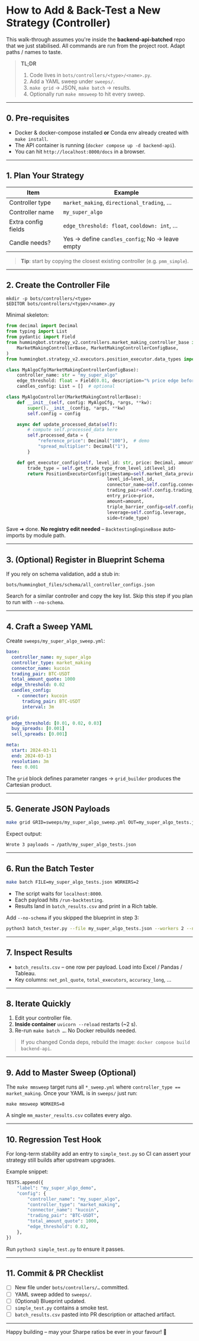 # How to Add & Back-Test a New Strategy (Controller)

This walk-through assumes you're inside the **backend-api-batched** repo that we just stabilised.
All commands are run from the project root.  Adapt paths / names to taste.

> **TL;DR**  
> 1. Code lives in `bots/controllers/<type>/<name>.py`.  
> 2. Add a YAML sweep under `sweeps/`.  
> 3. `make grid` → JSON, `make batch` → results.  
> 4. Optionally run `make mmsweep` to hit every sweep.

---

## 0. Pre-requisites

* Docker & docker-compose installed **or** Conda env already created with `make install`.
* The API container is running (`docker compose up -d backend-api`).
* You can hit `http://localhost:8000/docs` in a browser.

---

## 1. Plan Your Strategy

| Item | Example |
|------|---------|
| Controller type | `market_making`, `directional_trading`, … |
| Controller name | `my_super_algo` |
| Extra config fields | `edge_threshold: float`, `cooldown: int`, … |
| Candle needs? | Yes → define `candles_config`; No → leave empty |

> **Tip**: start by copying the closest existing controller (e.g. `pmm_simple`).

---

## 2. Create the Controller File

```
mkdir -p bots/controllers/<type>
$EDITOR bots/controllers/<type>/<name>.py
```

Minimal skeleton:
```python
from decimal import Decimal
from typing import List
from pydantic import Field
from hummingbot.strategy_v2.controllers.market_making_controller_base import (
    MarketMakingControllerBase, MarketMakingControllerConfigBase,
)
from hummingbot.strategy_v2.executors.position_executor.data_types import PositionExecutorConfig

class MyAlgoCfg(MarketMakingControllerConfigBase):
    controller_name: str = "my_super_algo"
    edge_threshold: float = Field(0.01, description="% price edge before placing orders")
    candles_config: List = []  # optional

class MyAlgoController(MarketMakingControllerBase):
    def __init__(self, config: MyAlgoCfg, *args, **kw):
        super().__init__(config, *args, **kw)
        self.config = config

    async def update_processed_data(self):
        # compute self.processed_data here
        self.processed_data = {
            "reference_price": Decimal("100"),  # demo
            "spread_multiplier": Decimal("1"),
        }

    def get_executor_config(self, level_id: str, price: Decimal, amount: Decimal):
        trade_type = self.get_trade_type_from_level_id(level_id)
        return PositionExecutorConfig(timestamp=self.market_data_provider.time(),
                                      level_id=level_id,
                                      connector_name=self.config.connector_name,
                                      trading_pair=self.config.trading_pair,
                                      entry_price=price,
                                      amount=amount,
                                      triple_barrier_config=self.config.triple_barrier_config,
                                      leverage=self.config.leverage,
                                      side=trade_type)
```

Save ➜ done.  **No registry edit needed** – `BacktestingEngineBase` auto-imports by module path.

---

## 3. (Optional) Register in Blueprint Schema

If you rely on schema validation, add a stub in:
```
bots/hummingbot_files/schema/all_controller_configs.json
```
Search for a similar controller and copy the key list.  Skip this step if you plan to run with `--no-schema`.

---

## 4. Craft a Sweep YAML

Create `sweeps/my_super_algo_sweep.yml`:
```yaml
base:
  controller_name: my_super_algo
  controller_type: market_making
  connector_name: kucoin
  trading_pair: BTC-USDT
  total_amount_quote: 1000
  edge_threshold: 0.02
  candles_config:
    - connector: kucoin
      trading_pair: BTC-USDT
      interval: 3m

grid:
  edge_threshold: [0.01, 0.02, 0.03]
  buy_spreads: [0.001]
  sell_spreads: [0.001]

meta:
  start: 2024-03-11
  end: 2024-03-13
  resolution: 3m
  fee: 0.001
```
The `grid` block defines parameter ranges → `grid_builder` produces the Cartesian product.

---

## 5. Generate JSON Payloads

```bash
make grid GRID=sweeps/my_super_algo_sweep.yml OUT=my_super_algo_tests.json
```
Expect output:
```
Wrote 3 payloads → /path/my_super_algo_tests.json
```

---

## 6. Run the Batch Tester

```bash
make batch FILE=my_super_algo_tests.json WORKERS=2
```
* The script waits for `localhost:8000`.  
* Each payload hits `/run-backtesting`.  
* Results land in `batch_results.csv` and print in a Rich table.

Add `--no-schema` if you skipped the blueprint in step 3:
```bash
python3 batch_tester.py --file my_super_algo_tests.json --workers 2 --no-schema
```

---

## 7. Inspect Results

* `batch_results.csv` – one row per payload.  Load into Excel / Pandas / Tableau.  
* Key columns: `net_pnl_quote`, `total_executors`, `accuracy_long`, …

---

## 8. Iterate Quickly

1. Edit your controller file.  
2. **Inside container** `uvicorn --reload` restarts (~2 s).  
3. Re-run `make batch …`.  No Docker rebuilds needed.

> If you changed Conda deps, rebuild the image: `docker compose build backend-api`.

---

## 9. Add to Master Sweep (Optional)

The `make mmsweep` target runs all `*_sweep.yml` where `controller_type == market_making`.
Once your YAML is in `sweeps/` just run:
```
make mmsweep WORKERS=8
```
A single `mm_master_results.csv` collates every algo.

---

## 10. Regression Test Hook

For long-term stability add an entry to `simple_test.py` so CI can assert your strategy still builds after upstream upgrades.

Example snippet:
```python
TESTS.append({
    "label": "my_super_algo_demo",
    "config": {
        "controller_name": "my_super_algo",
        "controller_type": "market_making",
        "connector_name": "kucoin",
        "trading_pair": "BTC-USDT",
        "total_amount_quote": 1000,
        "edge_threshold": 0.02,
    },
})
```

Run `python3 simple_test.py` to ensure it passes.

---

## 11. Commit & PR Checklist

- [ ] New file under `bots/controllers/…` committed.  
- [ ] YAML sweep added to `sweeps/`.  
- [ ] (Optional) Blueprint updated.  
- [ ] `simple_test.py` contains a smoke test.  
- [ ] `batch_results.csv` pasted into PR description or attached artifact.

---

Happy building – may your Sharpe ratios be ever in your favour! 🦄 